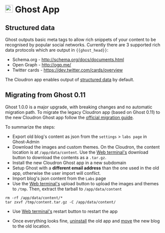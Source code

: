 # <img src="/documentation/img/ghost-logo.png" width="25px"> Ghost App

## Structured data

Ghost outputs basic meta tags to allow rich snippets of your content to be recognised by popular social networks.
Currently there are 3 supported rich data protocols which are output in `{{ghost_head}}`:

- Schema.org - http://schema.org/docs/documents.html
- Open Graph - http://ogp.me/
- Twitter cards - https://dev.twitter.com/cards/overview

The Cloudron app enables output of [structured data](https://github.com/TryGhost/Ghost/blob/master/PRIVACY.md#structured-data)
by default.

## Migrating from Ghost 0.11

Ghost 1.0.0 is a major upgrade, with breaking changes and no automatic
migration path. To migrate the legacy Cloudron app (based on Ghost 0.11)
to the new Cloudron Ghost app follow the [official migration guide](https://docs.ghost.org/docs/migrating-to-ghost-1-0-0).

To summarize the steps:

* Export old blog's content as json from the `settings` > `labs page` in Ghost-Admin
* Download the images and custom themes. On the Cloudron, the content location is
  at `/app/data/content`. Use the [Web terminal's](/documentation/apps#web-terminal)
  download button to download the contents as a `.tar.gz`.
* Install the new Cloudron Ghost app in a new subdomain
* Setup Ghost with a **different email address** than the one used in the old app, otherwise the user import will conflict.
* Import blog's json content from the `Labs` page
* Use the [Web terminal's](/documentation/apps#web-terminal) upload
  button to upload the images and themes to `/tmp`. Then, extract the tarball to `/app/data/content`
```
rm -rf /app/data/content/*
tar zxvf /tmp/content.tar.gz -C /app/data/content/
```
* Use [Web terminal's](/documentation/apps#web-terminal) restart button
  to restart the app

* Once everything looks fine, [uninstall](/documentation/apps/#uninstall-an-app) the old app
  and [move](/documentation/apps/#moving-an-app-to-another-subdomain) the new blog to the old
  location.


